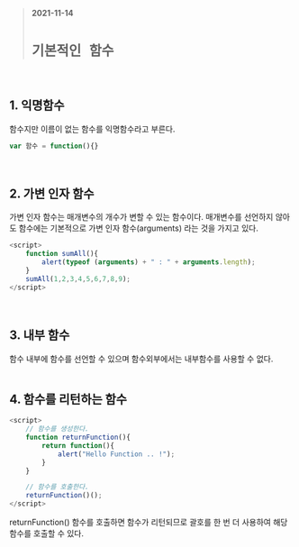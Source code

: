 > __2021-11-14__ <br/>
> # __`기본적인 함수`__
<br>

## 1. 익명함수
함수지만 이름이 없는 함수를 익명함수라고 부른다.
```javascript
var 함수 = function(){}
```

<br>

## 2. 가변 인자 함수
가변 인자 함수는 매개변수의 개수가 변할 수 있는 함수이다. 매개변수를 선언하지 않아도 함수에는 기본적으로 가변 인자 함수(arguments) 라는 것을 가지고 있다.
```javascript
<script>
    function sumAll(){
        alert(typeof (arguments) + " : " + arguments.length);
    }
    sumAll(1,2,3,4,5,6,7,8,9);
</script>
```

<br>

## 3. 내부 함수
함수 내부에 함수를 선언할 수 있으며 함수외부에서는 내부함수를 사용할 수 없다.<br><br>

## 4. 함수를 리턴하는 함수
```javascript
<script>
    // 함수를 생성한다.
    function returnFunction(){
        return function(){
            alert("Hello Function .. !");
        }
    }

    // 함수를 호출한다.
    returnFunction()();
</script>
```
returnFunction() 함수를 호출하면 함수가 리턴되므로 괄호를 한 번 더 사용하여 해당 함수를 호출할 수 있다.

<br><br>

